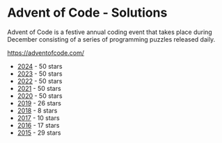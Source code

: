 # Advent of Code - Solutions

Advent of Code is a festive annual coding event that takes place during
December consisting of a series of programming puzzles released daily.

https://adventofcode.com/

- [2024](2024/README.md) - 50 stars
- [2023](2023/README.md) - 50 stars
- [2022](2022/README.md) - 50 stars
- [2021](2021/README.md) - 50 stars
- [2020](2020/README.md) - 50 stars
- [2019](2019/README.md) - 26 stars
- [2018](2018/README.md) - 8 stars
- [2017](2017/README.md) - 10 stars
- [2016](2016/README.md) - 17 stars
- [2015](2015/README.md) - 29 stars
